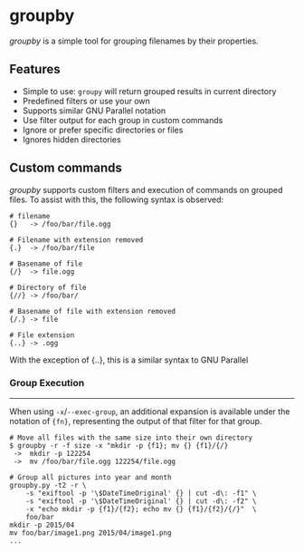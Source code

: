 # **groupby**

*groupby* is a simple tool for grouping filenames by their properties.

## Features
* Simple to use: `groupy` will return grouped results in current directory
* Predefined filters or use your own
* Supports similar GNU Parallel notation
* Use filter output for each group in custom commands
* Ignore or prefer specific directories or files
* Ignores hidden directories

## Custom commands
*groupby* supports custom filters and execution of commands on grouped files.
To assist with this, the following syntax is observed:
```buildoutcfg
# filename
{}   -> /foo/bar/file.ogg
 
# Filename with extension removed
{.}  -> /foo/bar/file

# Basename of file
{/}  -> file.ogg

# Directory of file
{//} -> /foo/bar/

# Basename of file with extension removed
{/.} -> file

# File extension
{..} -> .ogg
```
With the exception of {..}, this is a similar syntax to GNU Parallel

### Group Execution
___
When using `-x`/`--exec-group`, an additional expansion is available under the notation of 
`{fn}`, representing the output of that filter for that group.

```buildoutcfg
# Move all files with the same size into their own directory
$ groupby -r -f size -x "mkdir -p {f1}; mv {} {f1}/{/}
 ->  mkdir -p 122254
 ->  mv /foo/bar/file.ogg 122254/file.ogg

# Group all pictures into year and month
groupby.py -t2 -r \                             
    -s "exiftool -p '\$DateTimeOriginal' {} | cut -d\: -f1" \                   
    -s "exiftool -p '\$DateTimeOriginal' {} | cut -d\: -f2" \                   
    -x "echo mkdir -p {f1}/{f2}; echo mv {} {f1}/{f2}/{/}"  \                   
    foo/bar
mkdir -p 2015/04
mv foo/bar/image1.png 2015/04/image1.png
...
```
## 